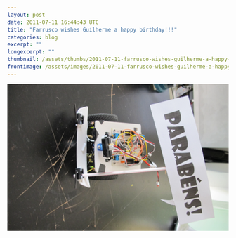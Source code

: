 ```yaml
---
layout: post
date: 2011-07-11 16:44:43 UTC
title: "Farrusco wishes Guilherme a happy birthday!!!"
categories: blog
excerpt: ""
longexcerpt: ""
thumbnail: /assets/thumbs/2011-07-11-farrusco-wishes-guilherme-a-happy-birthday-1.jpg
frontimage: /assets/images/2011-07-11-farrusco-wishes-guilherme-a-happy-birthday-1.jpg
---
```


<a href="/assets/images/2011-07-11-farrusco-wishes-guilherme-a-happy-birthday-1.jpg"><img class="postimage" src="/assets/images/2011-07-11-farrusco-wishes-guilherme-a-happy-birthday-1.jpg"/></a>